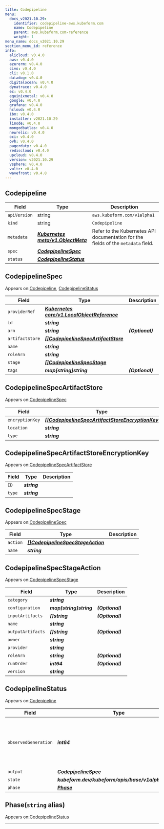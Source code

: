 ```yaml
---
title: Codepipeline
menu:
  docs_v2021.10.29:
    identifier: codepipeline-aws.kubeform.com
    name: Codepipeline
    parent: aws.kubeform.com-reference
    weight: 1
menu_name: docs_v2021.10.29
section_menu_id: reference
info:
  alicloud: v0.4.0
  aws: v0.4.0
  azurerm: v0.4.0
  civo: v0.4.0
  cli: v0.1.0
  datadog: v0.4.0
  digitalocean: v0.4.0
  dynatrace: v0.4.0
  ec: v0.4.0
  equinixmetal: v0.4.0
  google: v0.4.0
  grafana: v0.4.0
  hcloud: v0.4.0
  ibm: v0.4.0
  installer: v2021.10.29
  linode: v0.4.0
  mongodbatlas: v0.4.0
  newrelic: v0.4.0
  oci: v0.4.0
  ovh: v0.4.0
  pagerduty: v0.4.0
  rediscloud: v0.4.0
  upcloud: v0.4.0
  version: v2021.10.29
  vsphere: v0.4.0
  vultr: v0.4.0
  wavefront: v0.4.0
---
```


## Codepipeline
| Field | Type | Description |
| ------ | ----- | ----------- |
| `apiVersion` | string | `aws.kubeform.com/v1alpha1` |
|    `kind` | string | `Codepipeline` |
| `metadata` | ***[Kubernetes meta/v1.ObjectMeta](https://v1-18.docs.kubernetes.io/docs/reference/generated/kubernetes-api/v1.18/#objectmeta-v1-meta)***|Refer to the Kubernetes API documentation for the fields of the `metadata` field.|
| `spec` | ***[CodepipelineSpec](#codepipelinespec)***||
| `status` | ***[CodepipelineStatus](#codepipelinestatus)***||
## CodepipelineSpec

Appears on:[Codepipeline](#codepipeline), [CodepipelineStatus](#codepipelinestatus)

| Field | Type | Description |
| ------ | ----- | ----------- |
| `providerRef` | ***[Kubernetes core/v1.LocalObjectReference](https://v1-18.docs.kubernetes.io/docs/reference/generated/kubernetes-api/v1.18/#localobjectreference-v1-core)***||
| `id` | ***string***||
| `arn` | ***string***| ***(Optional)*** |
| `artifactStore` | ***[[]CodepipelineSpecArtifactStore](#codepipelinespecartifactstore)***||
| `name` | ***string***||
| `roleArn` | ***string***||
| `stage` | ***[[]CodepipelineSpecStage](#codepipelinespecstage)***||
| `tags` | ***map[string]string***| ***(Optional)*** |
## CodepipelineSpecArtifactStore

Appears on:[CodepipelineSpec](#codepipelinespec)

| Field | Type | Description |
| ------ | ----- | ----------- |
| `encryptionKey` | ***[[]CodepipelineSpecArtifactStoreEncryptionKey](#codepipelinespecartifactstoreencryptionkey)***| ***(Optional)*** |
| `location` | ***string***||
| `type` | ***string***||
## CodepipelineSpecArtifactStoreEncryptionKey

Appears on:[CodepipelineSpecArtifactStore](#codepipelinespecartifactstore)

| Field | Type | Description |
| ------ | ----- | ----------- |
| `ID` | ***string***||
| `type` | ***string***||
## CodepipelineSpecStage

Appears on:[CodepipelineSpec](#codepipelinespec)

| Field | Type | Description |
| ------ | ----- | ----------- |
| `action` | ***[[]CodepipelineSpecStageAction](#codepipelinespecstageaction)***||
| `name` | ***string***||
## CodepipelineSpecStageAction

Appears on:[CodepipelineSpecStage](#codepipelinespecstage)

| Field | Type | Description |
| ------ | ----- | ----------- |
| `category` | ***string***||
| `configuration` | ***map[string]string***| ***(Optional)*** |
| `inputArtifacts` | ***[]string***| ***(Optional)*** |
| `name` | ***string***||
| `outputArtifacts` | ***[]string***| ***(Optional)*** |
| `owner` | ***string***||
| `provider` | ***string***||
| `roleArn` | ***string***| ***(Optional)*** |
| `runOrder` | ***int64***| ***(Optional)*** |
| `version` | ***string***||
## CodepipelineStatus

Appears on:[Codepipeline](#codepipeline)

| Field | Type | Description |
| ------ | ----- | ----------- |
| `observedGeneration` | ***int64***| ***(Optional)*** Resource generation, which is updated on mutation by the API Server.|
| `output` | ***[CodepipelineSpec](#codepipelinespec)***| ***(Optional)*** |
| `state` | ***kubeform.dev/kubeform/apis/base/v1alpha1.State***| ***(Optional)*** |
| `phase` | ***[Phase](#phase)***| ***(Optional)*** |
## Phase(`string` alias)

Appears on:[CodepipelineStatus](#codepipelinestatus)

---
